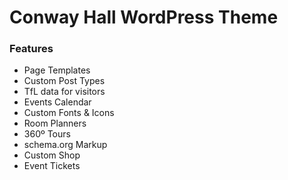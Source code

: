 # Conway Hall WordPress Theme

### Features

* Page Templates
* Custom Post Types
* TfL data for visitors
* Events Calendar
* Custom Fonts & Icons
* Room Planners
* 360º Tours
* schema.org Markup
* Custom Shop
* Event Tickets
